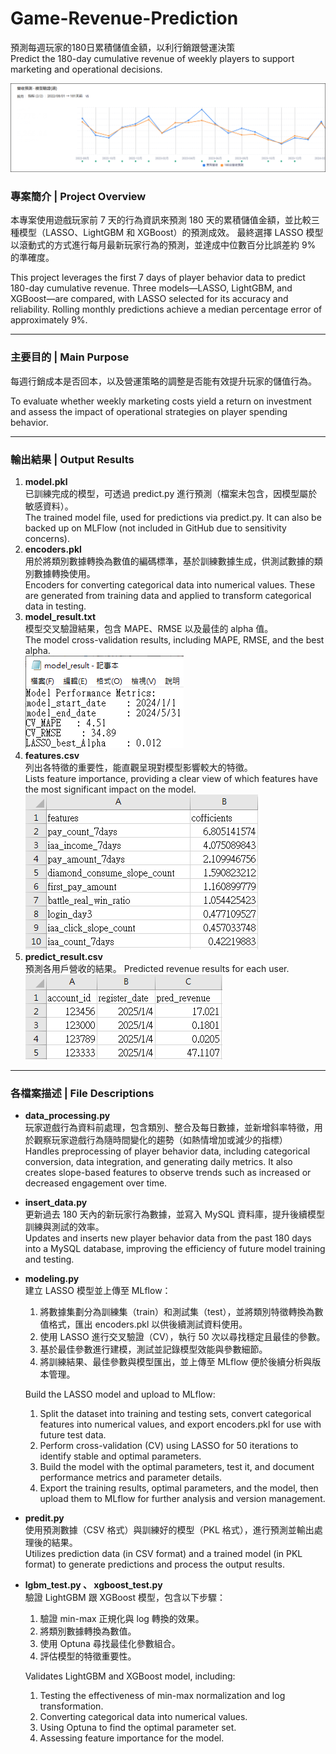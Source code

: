 # Game-Revenue-Prediction
預測每週玩家的180日累積儲值金額，以利行銷跟營運決策  
Predict the 180-day cumulative revenue of weekly players to support marketing and operational decisions.

![result_plot](images/result_plot.png)

### 專案簡介 | Project Overview
本專案使用遊戲玩家前 7 天的行為資訊來預測 180 天的累積儲值金額，並比較三種模型（LASSO、LightGBM 和 XGBoost）的預測成效。
最終選擇 LASSO 模型以滾動式的方式進行每月最新玩家行為的預測，並達成中位數百分比誤差約 9% 的準確度。  

This project leverages the first 7 days of player behavior data to predict 180-day cumulative revenue. Three models—LASSO, LightGBM, and XGBoost—are compared, with LASSO selected for its accuracy and reliability. 
Rolling monthly predictions achieve a median percentage error of approximately 9%.

---

### 主要目的 | Main Purpose
每週行銷成本是否回本，以及營運策略的調整是否能有效提升玩家的儲值行為。  

To evaluate whether weekly marketing costs yield a return on investment and assess the impact of operational strategies on player spending behavior.

---

### 輸出結果 | Output Results
1. **model.pkl**  
   已訓練完成的模型，可透過 predict.py 進行預測（檔案未包含，因模型屬於敏感資料）。  
   The trained model file, used for predictions via predict.py. It can also be backed up on MLFlow (not included in GitHub due to sensitivity concerns).
2. **encoders.pkl**  
   用於將類別數據轉換為數值的編碼標準，基於訓練數據生成，供測試數據的類別數據轉換使用。  
   Encoders for converting categorical data into numerical values. These are generated from training data and applied to transform categorical data in testing.
3. **model_result.txt**  
   模型交叉驗證結果，包含 MAPE、RMSE 以及最佳的 alpha 值。  
   The model cross-validation results, including MAPE, RMSE, and the best alpha.  
   ![model_result](images/model_result.png)
4. **features.csv**  
   列出各特徵的重要性，能直觀呈現對模型影響較大的特徵。  
   Lists feature importance, providing a clear view of which features have the most significant impact on the model.  
   ![features](images/features.png)
5. **predict_result.csv**  
   預測各用戶營收的結果。
   Predicted revenue results for each user.  
   ![predict_result](images/predict_result.png)

---

### 各檔案描述 | File Descriptions
- **data_processing.py**  
  玩家遊戲行為資料前處理，包含類別、整合及每日數據，並新增斜率特徵，用於觀察玩家遊戲行為隨時間變化的趨勢（如熱情增加或減少的指標）  
  Handles preprocessing of player behavior data, including categorical conversion, data integration, and generating daily metrics.
  It also creates slope-based features to observe trends such as increased or decreased engagement over time.
  
- **insert_data.py**  
  更新過去 180 天內的新玩家行為數據，並寫入 MySQL 資料庫，提升後續模型訓練與測試的效率。  
  Updates and inserts new player behavior data from the past 180 days into a MySQL database, improving the efficiency of future model training and testing.

- **modeling.py**  
  建立 LASSO 模型並上傳至 MLflow：
  1. 將數據集劃分為訓練集（train）和測試集（test），並將類別特徵轉換為數值格式，匯出 encoders.pkl 以供後續測試資料使用。
  2. 使用 LASSO 進行交叉驗證（CV），執行 50 次以尋找穩定且最佳的參數。
  3. 基於最佳參數進行建模，測試並記錄模型效能與參數細節。
  4. 將訓練結果、最佳參數與模型匯出，並上傳至 MLflow 便於後續分析與版本管理。
  
  Build the LASSO model and upload to MLflow:
  1. Split the dataset into training and testing sets, convert categorical features into numerical values, and export encoders.pkl for use with future test data.
  2. Perform cross-validation (CV) using LASSO for 50 iterations to identify stable and optimal parameters.
  3. Build the model with the optimal parameters, test it, and document performance metrics and parameter details.
  4. Export the training results, optimal parameters, and the model, then upload them to MLflow for further analysis and version management.

- **predit.py**  
  使用預測數據（CSV 格式）與訓練好的模型（PKL 格式），進行預測並輸出處理後的結果。  
  Utilizes prediction data (in CSV format) and a trained model (in PKL format) to generate predictions and process the output results.
  
- **lgbm_test.py 、 xgboost_test.py**  
  驗證 LightGBM 跟 XGBoost 模型，包含以下步驟：
  1. 驗證 min-max 正規化與 log 轉換的效果。
  2. 將類別數據轉換為數值。
  3. 使用 Optuna 尋找最佳化參數組合。
  4. 評估模型的特徵重要性。
  
  Validates LightGBM and XGBoost model, including:
   1. Testing the effectiveness of min-max normalization and log transformation.
   2. Converting categorical data into numerical values.
   3. Using Optuna to find the optimal parameter set.
   4. Assessing feature importance for the model.
